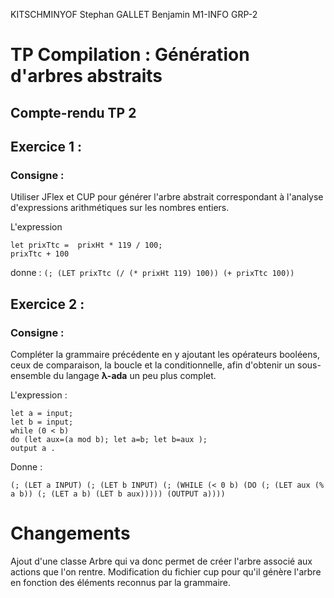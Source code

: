 KITSCHMINYOF Stephan
GALLET Benjamin
M1-INFO     GRP-2
# TP Compilation : Génération d'arbres abstraits

## Compte-rendu TP 2

## Exercice 1 :
### Consigne :
Utiliser JFlex et CUP pour générer l'arbre abstrait correspondant à l'analyse d'expressions arithmétiques sur les nombres entiers.


L'expression

```
let prixTtc =  prixHt * 119 / 100;
prixTtc + 100
```
donne :
`(; (LET prixTtc (/ (* prixHt 119) 100)) (+ prixTtc 100))`

## Exercice 2 :
### Consigne :
Compléter la grammaire précédente en y ajoutant les opérateurs booléens, ceux de comparaison, la boucle et la conditionnelle, afin d'obtenir un sous-ensemble du langage **λ-ada** un peu plus complet.


L'expression :

```
let a = input;
let b = input;
while (0 < b)
do (let aux=(a mod b); let a=b; let b=aux );
output a .
```

Donne :
```
(; (LET a INPUT) (; (LET b INPUT) (; (WHILE (< 0 b) (DO (; (LET aux (% a b)) (; (LET a b) (LET b aux))))) (OUTPUT a))))
```

# Changements
Ajout d'une classe Arbre qui va donc permet de créer l'arbre associé aux actions que l'on rentre.
Modification du fichier cup pour qu'il génère l'arbre en fonction des éléments reconnus par la grammaire.
